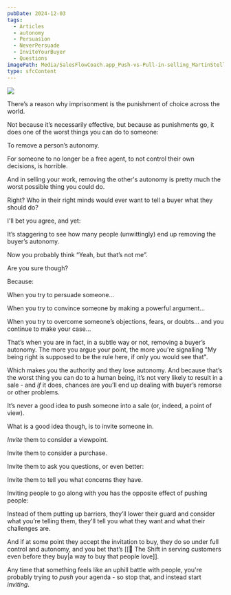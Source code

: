 ```yaml
---
pubDate: 2024-12-03
tags:
  - Articles
  - autonomy
  - Persuasion
  - NeverPersuade
  - InviteYourBuyer
  - Questions
imagePath: Media/SalesFlowCoach.app_Push-vs-Pull-in-selling_MartinStellar.jpg
type: sfcContent
---
```


![](SalesFlowCoach.app_Push-vs-Pull-in-selling_MartinStellar%201.jpg)

There’s a reason why imprisonment is the punishment of choice across the world.

Not because it’s necessarily effective, but because as punishments go, it does one of the worst things you can do to someone:

To remove a person’s autonomy.

For someone to no longer be a free agent, to not control their own decisions, is horrible.

And in selling your work, removing the other's autonomy is pretty much the worst possible thing you could do.

Right? Who in their right minds would ever want to tell a buyer what they should do?

I'll bet you agree, and yet:

It’s staggering to see how many people (unwittingly) end up removing the buyer’s autonomy.

Now you probably think “Yeah, but that’s not me”.

Are you sure though?

Because:

When you try to persuade someone…

When you try to convince someone by making a powerful argument…

When you try to overcome someone’s objections, fears, or doubts… and you continue to make your case…

That’s when you are in fact, in a subtle way or not, removing a buyer’s autonomy. The more you argue your point, the more you're signalling "My being right is supposed to be the rule here, if only you would see that".

Which makes you the authority and they lose autonomy. And because that’s the worst thing you can do to a human being, it’s not very likely to result in a sale - and *if* it does, chances are you’ll end up dealing with buyer’s remorse or other problems.

It’s never a good idea to push someone into a sale (or, indeed, a point of view).

What is a good idea though, is to invite someone in.

*Invite* them to consider a viewpoint.

Invite them to consider a purchase.

Invite them to ask you questions, or even better:

Invite them to tell you what concerns they have.

Inviting people to go along with you has the opposite effect of pushing people:

Instead of them putting up barriers, they’ll lower their guard and consider what you’re telling them, they'll tell you what they want and what their challenges are.

And if at some point they accept the invitation to buy, they do so under full control and autonomy, and you bet that’s [[📄 The Shift in serving customers even before they buy|a way to buy that people love]].

Any time that something feels like an uphill battle with people, you're probably trying to *push* your agenda - so stop that, and instead start *inviting*.
